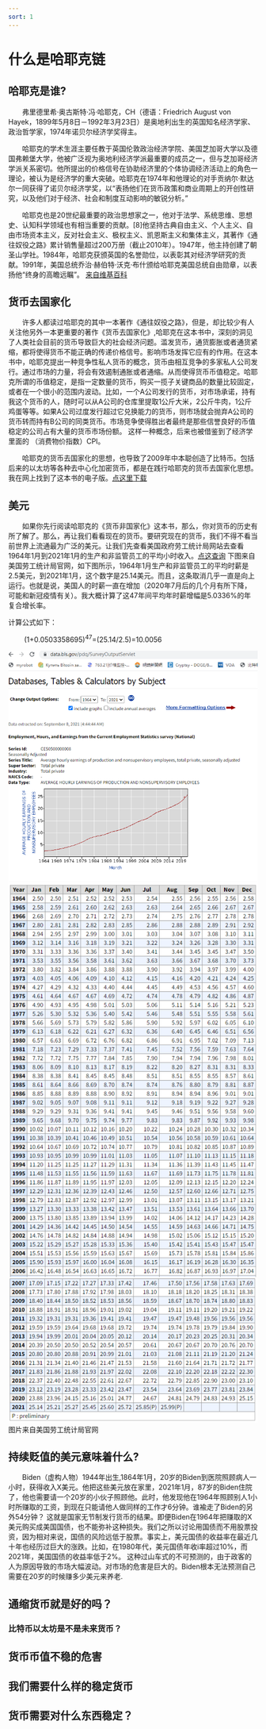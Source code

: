 ```yaml
---
sort: 1
---
```


# 什么是哈耶克链

## 哈耶克是谁?
   
&ensp;&ensp;&ensp;&ensp;弗里德里希·奥古斯特·冯·哈耶克，CH（德语：Friedrich August von Hayek，1899年5月8日－1992年3月23日）是奥地利出生的英国知名经济学家、政治哲学家，1974年诺贝尔经济学奖得主。

&ensp;&ensp;&ensp;&ensp;哈耶克的学术生涯主要任教于英国伦敦政治经济学院、美国芝加哥大学以及德国弗赖堡大学，他被广泛视为奥地利经济学派最重要的成员之一，但与芝加哥经济学派关系密切。他所提出的价格信号在协助经济里的个体协调经济活动上的角色一理论，被认为是经济学的重大突破。哈耶克在1974年和他理论的对手贡纳尔·默达尔一同获得了诺贝尔经济学奖，以“表扬他们在货币政策和商业周期上的开创性研究，以及他们对于经济、社会和制度互动影响的敏锐分析。”

&ensp;&ensp;&ensp;&ensp;哈耶克也是20世纪最重要的政治思想家之一，他对于法学、系统思维、思想史、认知科学领域也有相当重要的贡献。[8]他坚持古典自由主义、个人主义、自由市场资本主义，反对社会主义、极权主义、凯恩斯主义和集体主义，其著作《通往奴役之路》累计销售量超过200万册（截止2010年）。1947年，他主持创建了朝圣山学社。1984年，哈耶克获颁英国的名誉勋位，以表彰其对经济学研究的贡献。1991年，美国总统乔治·赫伯特·沃克·布什颁给哈耶克美国总统自由勋章，以表扬他“终身的高瞻远瞩”。 [来自维基百科](https://zh.wikipedia.org/wiki/%E5%BC%97%E9%87%8C%E5%BE%B7%E9%87%8C%E5%B8%8C%C2%B7%E5%93%88%E8%80%B6%E5%85%8B)


## 货币去国家化
&ensp;&ensp;&ensp;&ensp;许多人都读过哈耶克的其中一本著作《通往奴役之路》，但是，却比较少有人关注他另外一本更重要的著作《货币去国家化》,哈耶克在这本书中，深刻的洞见了人类社会目前的货币导致巨大的社会经济问题。滥发货币，通货膨胀或者通货紧缩，都将使得货币不能正确的传递价格信号。影响市场发挥它应有的作用。在这本书中，哈耶克提出一种竞争性私人货币的概念，货币由相互竞争的多家私人公司发行。通过市场的力量，将会有效遏制通胀或者通缩。从而使得货币币值稳定。哈耶克所谓的币值稳定，是指一定数量的货币，购买一揽子关键商品的数量比较固定，或者在一个很小的范围内波动。比如，一个A公司发行的货币，对市场承诺，持有我这个货币的人，随时可以从A公司的仓库里提取1公斤大米，2公斤牛肉，1公斤鸡蛋等等。如果A公司过度发行超过它兑换能力的货币，则市场就会抛弃A公司的货币转而持有B公司的同类货币。市场竞争使得胜出者最终是那些信誉良好的币值稳定的公司占有大量的货币市场份额。  这样一种概念，后来也被借鉴到了经济学里面的 （消费物价指数）CPI。

&ensp;&ensp;&ensp;&ensp;哈耶克的货币去国家化的思想，也导致了2009年中本聪创造了比特币。包括后来的以太坊等各种去中心化加密货币，都是在践行哈耶克的货币去国家化思想。我在网上找到了这本书的电子版。[点这里下载](https://github.com/holyshell/Books/blob/master/%5B%E8%B4%A7%E5%B8%81%E7%9A%84%E9%9D%9E%E5%9B%BD%E5%AE%B6%E5%8C%96%5D.%E5%93%88%E8%80%B6%E5%85%8B.pdf)

## 美元

&ensp;&ensp;&ensp;&ensp;如果你先行阅读哈耶克的《货币非国家化》这本书，那么，你对货币的历史有所了解了。那么，再让我们看看现在的货币。要研究现在的货币，我们不得不看当前世界上流通最为广泛的美元。让我们先查看美国政府劳工统计局网站去查看1964年1月到2021年1月的生产和非监管员工的平均小时收入。[点这查询](https://data.bls.gov/pdq/SurveyOutputServlet)
下图来自美国劳工统计局官网，如下图所示，1964年1月生产和非监管员工的平均时薪是2.5美元，到2021年1月，这个数字是25.14美元。而且，这条取消几乎一直是向上运行。也就是说，美国人的时薪一直在增加（2020年7月后的几个月有所下降，可能和新冠疫情有关）。我大概计算了这47年间平均年时薪增幅是5.0336%的年复合增长率。  

 计算公式如下：  
 
&ensp;&ensp;&ensp;&ensp; (1+0.0503358695)<sup>47</sup>=(25.14/2.5)=10.0056

![data](/imgs/d1.png)
![data](/imgs/d2.png)
![data](/imgs/d3.png)  
图片来自美国劳工统计局官网

## 持续贬值的美元意味着什么?


&ensp;&ensp;&ensp;&ensp;Biden（虚构人物）1944年出生,1864年1月，20岁的Biden到医院照顾病人一小时，获得收入X美元。他把这些美元放在家里，2021年1月，87岁的Biden住院了，他也需要请一个20岁的小伙子照顾他。此时，他发现他在1964年照顾别人1小时所赚取的工资，到现在只能请他人做同样的工作才6分钟。谁褕走了Biden的另外54分钟？ 这就是国家无节制发行货币的结果。即便Biden在1964年把赚取的X美元购买成美国国债，也不能弥补这种损失。我们之所以讨论用国债而不用股票投资，因为相对来说，国债的风险远低于股票。事实上，美元国债的收益率在最近几十年也经历过巨大的涨跌。比如，在1980年代，美元国债年收i率超过10%，而2021年，美国国债的收益率低于2%。 这种过山车式的不可预测的，由于政客的人为原因导致的市场大幅波动。对市场的危害是巨大的。Biden根本无法预测自己需要在20岁的时候赚多少美元来养老.

## 通缩货币就是好的吗？

### 比特币以太坊是不是未来货币？

## 货币币值不稳的危害

## 我们需要什么样的稳定货币

## 货币需要对什么东西稳定？


